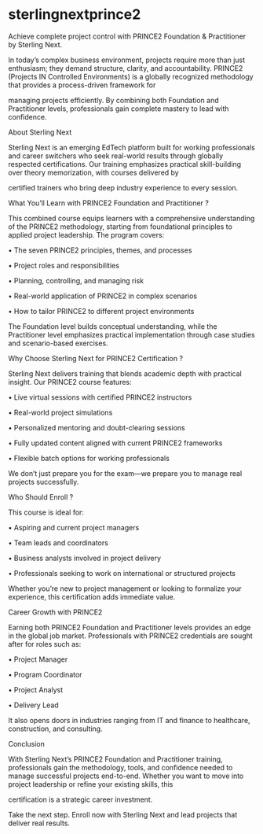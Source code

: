 # sterlingnextprince2

Achieve complete project control with PRINCE2 Foundation &amp; Practitioner by Sterling Next.

In today’s complex business environment, projects require more than just enthusiasm; they demand structure, clarity, and accountability. PRINCE2 (Projects IN Controlled Environments) is a globally recognized methodology that provides a process-driven framework for 

managing projects efficiently. By combining both Foundation and Practitioner levels, professionals gain complete mastery to lead with confidence.

About Sterling Next

Sterling Next is an emerging EdTech platform built for working professionals and career switchers who seek real-world results through globally respected certifications. Our training emphasizes practical skill-building over theory memorization, with courses delivered by 

certified trainers who bring deep industry experience to every session.

What You’ll Learn with PRINCE2 Foundation and Practitioner ?

This combined course equips learners with a comprehensive understanding of the PRINCE2 methodology, starting from foundational principles to applied project leadership. The program covers:

•	The seven PRINCE2 principles, themes, and processes

•	Project roles and responsibilities

•	Planning, controlling, and managing risk

•	Real-world application of PRINCE2 in complex scenarios

•	How to tailor PRINCE2 to different project environments

The Foundation level builds conceptual understanding, while the Practitioner level emphasizes practical implementation through case studies and scenario-based exercises.

Why Choose Sterling Next for PRINCE2 Certification ?

Sterling Next delivers training that blends academic depth with practical insight. Our PRINCE2 course features:

•	Live virtual sessions with certified PRINCE2 instructors

•	Real-world project simulations

•	Personalized mentoring and doubt-clearing sessions

•	Fully updated content aligned with current PRINCE2 frameworks

•	Flexible batch options for working professionals

We don’t just prepare you for the exam—we prepare you to manage real projects successfully.

Who Should Enroll ?

This course is ideal for:

•	Aspiring and current project managers

•	Team leads and coordinators

•	Business analysts involved in project delivery

•	Professionals seeking to work on international or structured projects

Whether you’re new to project management or looking to formalize your experience, this certification adds immediate value.

Career Growth with PRINCE2

Earning both PRINCE2 Foundation and Practitioner levels provides an edge in the global job market. Professionals with PRINCE2 credentials are sought after for roles such as:

•	Project Manager

•	Program Coordinator

•	Project Analyst

•	Delivery Lead

It also opens doors in industries ranging from IT and finance to healthcare, construction, and consulting.

Conclusion

With Sterling Next’s PRINCE2 Foundation and Practitioner training, professionals gain the methodology, tools, and confidence needed to manage successful projects end-to-end. Whether you want to move into project leadership or refine your existing skills, this 

certification is a strategic career investment.

Take the next step. Enroll now with Sterling Next and lead projects that deliver real results.


